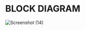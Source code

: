 # BLOCK DIAGRAM

![Screenshot (14)](https://user-images.githubusercontent.com/98890597/157713993-8ea4025d-05fe-4789-9209-0dd412784388.png)
